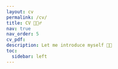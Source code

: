```yaml
---
layout: cv
permalink: /cv/
title: CV 💁🏻‍♂️
nav: true
nav_order: 5
cv_pdf: 
description: Let me introduce myself 👋🏻
toc:
  sidebar: left
---
```

